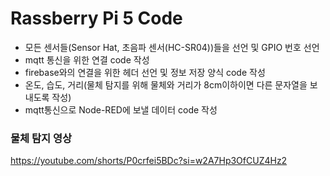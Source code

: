 # Rassberry Pi 5 Code  

- 모든 센서들(Sensor Hat, 초음파 센서(HC-SR04))들을 선언 및 GPIO 번호 선언
- mqtt 통신을 위한 연결 code 작성
- firebase와의 연결을 위한 헤더 선언 및 정보 저장 양식 code 작성
- 온도, 습도, 거리(물체 탐지를 위해 물체와 거리가 8cm이하이면 다른 문자열을 보내도록 작성)
- mqtt통신으로 Node-RED에 보낼 데이터 code 작성

### 물체 탐지 영상  
https://youtube.com/shorts/P0crfei5BDc?si=w2A7Hp3OfCUZ4Hz2  
